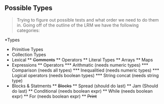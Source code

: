 ## Possible Types

> Trying to figure out possible tests and what order we need to do them in.
> Going off of the outline of the LRM we have the following categories:

*Types
 * Primitive Types
 * Collection Types
* Lexical
** ~~Comments~~
** Operators
** Literal Types
** Arrays
** Maps
* Expressions
** Operators
*** Arithmatic (needs numeric types)
*** Comparison (needs all types)
*** Inequalitied (needs numeric types)
*** Logical operators (needs boolean types)
*** String concat (needs string type)
* Blocks & Statments
** ~~Blocks~~
** Spread (should do last)
** Jam (Should do last)
** Conditional (needs boolean expr)
** While (needs boolean expr)
** For (needs boolean expr)
** ~~Print~~
